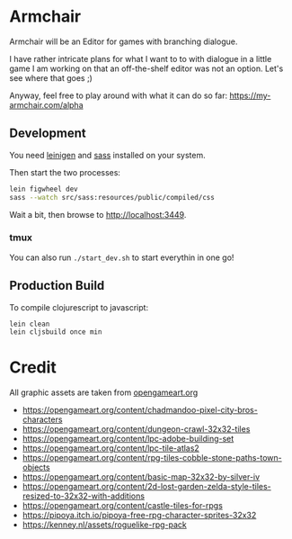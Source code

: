 # Armchair

Armchair will be an Editor for games with branching dialogue.

I have rather intricate plans for what I want to to with dialogue in a little
game I am working on that an off-the-shelf editor was not an option. Let's see where that goes ;)

Anyway, feel free to play around with what it can do so far: https://my-armchair.com/alpha

## Development

You need [leinigen](https://leiningen.org/) and [sass](https://sass-lang.com/) installed on your system.

Then start the two processes:

```bash
lein figwheel dev
sass --watch src/sass:resources/public/compiled/css
```

Wait a bit, then browse to [http://localhost:3449](http://localhost:3449).

### tmux

You can also run ```./start_dev.sh``` to start everythin in one go!

## Production Build

To compile clojurescript to javascript:

```
lein clean
lein cljsbuild once min
```

# Credit

All graphic assets are taken from [opengameart.org](https://opengameart.org)

- https://opengameart.org/content/chadmandoo-pixel-city-bros-characters
- https://opengameart.org/content/dungeon-crawl-32x32-tiles
- https://opengameart.org/content/lpc-adobe-building-set
- https://opengameart.org/content/lpc-tile-atlas2
- https://opengameart.org/content/rpg-tiles-cobble-stone-paths-town-objects
- https://opengameart.org/content/basic-map-32x32-by-silver-iv
- https://opengameart.org/content/2d-lost-garden-zelda-style-tiles-resized-to-32x32-with-additions
- https://opengameart.org/content/castle-tiles-for-rpgs
- https://pipoya.itch.io/pipoya-free-rpg-character-sprites-32x32
- https://kenney.nl/assets/roguelike-rpg-pack
